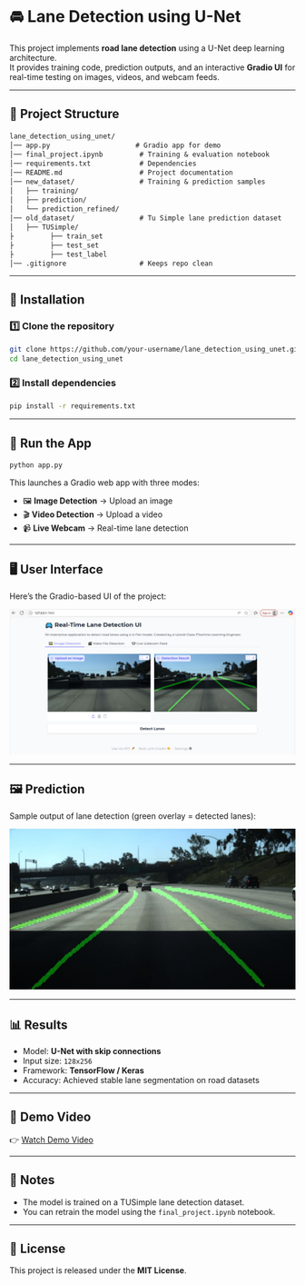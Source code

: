 # 🚘 Lane Detection using U-Net

This project implements **road lane detection** using a U-Net deep learning architecture.  
It provides training code, prediction outputs, and an interactive **Gradio UI** for real-time testing on images, videos, and webcam feeds.  

---

## 📂 Project Structure
```
lane_detection_using_unet/
│── app.py                     # Gradio app for demo
│── final_project.ipynb         # Training & evaluation notebook
│── requirements.txt            # Dependencies
│── README.md                   # Project documentation
│── new_dataset/                # Training & prediction samples
│   ├── training/
│   ├── prediction/
│   └── prediction_refined/
│── old_dataset/                # Tu Simple lane prediction dataset
│   ├── TUSimple/
├         ├── train_set
├         ├── test_set
├         ├── test_label
│── .gitignore                  # Keeps repo clean
```

---

## 🔧 Installation

### 1️⃣ Clone the repository
```bash
git clone https://github.com/your-username/lane_detection_using_unet.git
cd lane_detection_using_unet
```

### 2️⃣ Install dependencies
```bash
pip install -r requirements.txt
```

---

## 🚀 Run the App
```bash
python app.py
```

This launches a Gradio web app with three modes:
- 🖼️ **Image Detection** → Upload an image
- 🎬 **Video Detection** → Upload a video
- 📹 **Live Webcam** → Real-time lane detection

---

## 🖥️ User Interface

Here’s the Gradio-based UI of the project:

![User Interface Screenshot](/ui.png)


---

## 🖼️ Prediction

Sample output of lane detection (green overlay = detected lanes):

![Prediction Example](/prediction_example.jpg)

---

## 📊 Results
- Model: **U-Net with skip connections**
- Input size: `128x256`
- Framework: **TensorFlow / Keras**
- Accuracy: Achieved stable lane segmentation on road datasets

---

## 🎥 Demo Video
👉 [Watch Demo Video](/lane_detection_presentation.mp4)

---

## 📌 Notes
- The model is trained on a TUSimple lane detection dataset.
- You can retrain the model using the `final_project.ipynb` notebook.

---

## 📜 License
This project is released under the **MIT License**.
